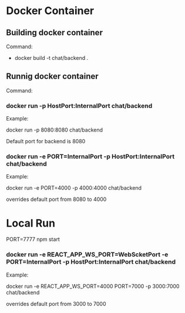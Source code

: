 # Docker Container

## Building docker container

Command:

* docker build -t chat/backend .

## Runnig docker container

Command: 

### docker run -p HostPort:InternalPort chat/backend

Example:

docker run -p 8080:8080 chat/backend

Default port for backend is 8080

### docker run -e PORT=InternalPort -p HostPort:InternalPort chat/backend

Example:

docker run -e PORT=4000 -p 4000:4000 chat/backend

overrides default port from 8080 to 4000


# Local Run

PORT=7777 npm start


### docker run -e REACT_APP_WS_PORT=WebScketPort -e PORT=InternalPort -p HostPort:InternalPort chat/backend

Example:

docker run -e REACT_APP_WS_PORT=4000 PORT=7000 -p 3000:7000 chat/backend

overrides default port from 3000 to 7000